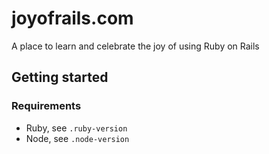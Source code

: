 # joyofrails.com

A place to learn and celebrate the joy of using Ruby on Rails

## Getting started

### Requirements

- Ruby, see `.ruby-version`
- Node, see `.node-version`
